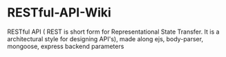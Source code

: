 # RESTful-API-Wiki
RESTful API ( REST is short form for Representational State Transfer. It is a architectural style for designing API's), made along ejs, body-parser, mongoose, express backend parameters

